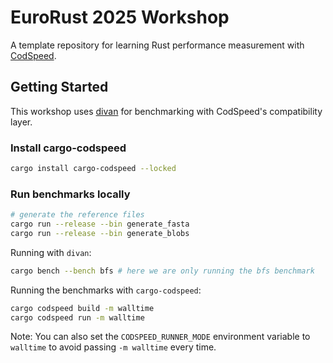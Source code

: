 # EuroRust 2025 Workshop

A template repository for learning Rust performance measurement with [CodSpeed](https://codspeed.io/).

## Getting Started

This workshop uses [divan](https://docs.rs/divan/) for benchmarking with CodSpeed's compatibility layer.

### Install cargo-codspeed

```sh
cargo install cargo-codspeed --locked
```

### Run benchmarks locally

```sh
# generate the reference files
cargo run --release --bin generate_fasta
cargo run --release --bin generate_blobs
```

Running with `divan`:

```sh
cargo bench --bench bfs # here we are only running the bfs benchmark
```

Running the benchmarks with `cargo-codspeed`:

```sh
cargo codspeed build -m walltime
cargo codspeed run -m walltime
```


Note: You can also set the `CODSPEED_RUNNER_MODE` environment variable to `walltime` to avoid passing `-m walltime` every time.
